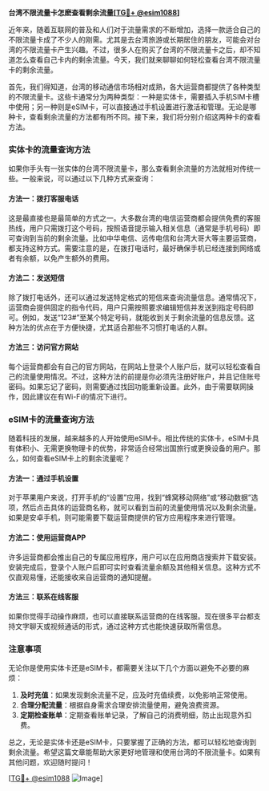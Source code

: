 **台湾不限流量卡怎麽查看剩余流量[[TG💪+ @esim1088](https://t.me/s/esim1088)]**

近年来，随着互联网的普及和人们对于流量需求的不断增加，选择一款适合自己的不限流量卡成了不少人的刚需。尤其是去台湾旅游或长期居住的朋友，可能会对台湾的不限流量卡产生兴趣。不过，很多人在购买了台湾的不限流量卡之后，却不知道怎么查看自己卡内的剩余流量。今天，我们就来聊聊如何轻松查看台湾不限流量卡的剩余流量。

首先，我们得知道，台湾的移动通信市场相对成熟，各大运营商都提供了各种类型的不限流量卡。这些卡通常分为两种类型：一种是实体卡，需要插入手机SIM卡槽中使用；另一种则是eSIM卡，可以直接通过手机设置进行激活和管理。无论是哪种卡，查看剩余流量的方法都有所不同。接下来，我们将分别介绍这两种卡的查看方法。

### 实体卡的流量查询方法

如果你手头有一张实体的台湾不限流量卡，那么查看剩余流量的方法就相对传统一些。一般来说，可以通过以下几种方式来查询：

#### 方法一：拨打客服电话
这是最直接也是最简单的方式之一。大多数台湾的电信运营商都会提供免费的客服热线，用户只需拨打这个号码，按照语音提示输入相关信息（通常是手机号码）即可查询到当前的剩余流量。比如中华电信、远传电信和台湾大哥大等主要运营商，都支持这种方式。需要注意的是，在拨打电话时，最好确保手机已经连接到网络或者有余额，以免产生额外的费用。

#### 方法二：发送短信
除了拨打电话外，还可以通过发送特定格式的短信来查询流量信息。通常情况下，运营商会提供固定的指令代码，用户只需按照要求编辑短信并发送到指定号码即可。例如，发送“123#”至某个特定号码，就能收到关于剩余流量的信息反馈。这种方法的优点在于方便快捷，尤其适合那些不习惯打电话的人群。

#### 方法三：访问官方网站
每个运营商都会有自己的官方网站，在网站上登录个人账户后，就可以轻松查看自己的流量使用情况。不过，这种方法的前提是你必须先注册好账户，并且记住账号密码。如果忘记了密码，则需要通过找回功能重新设置。此外，由于需要联网操作，因此建议在有Wi-Fi的情况下进行。

### eSIM卡的流量查询方法

随着科技的发展，越来越多的人开始使用eSIM卡。相比传统的实体卡，eSIM卡具有体积小、无需更换物理卡的优势，非常适合经常出国旅行或更换设备的用户。那么，如何查看eSIM卡上的剩余流量呢？

#### 方法一：通过手机设置
对于苹果用户来说，打开手机的“设置”应用，找到“蜂窝移动网络”或“移动数据”选项，然后点击具体的运营商名称，就可以看到当前的流量使用情况以及剩余流量。如果是安卓手机，则可能需要下载运营商提供的官方应用程序来进行管理。

#### 方法二：使用运营商APP
许多运营商都会推出自己的专属应用程序，用户可以在应用商店搜索并下载安装。安装完成后，登录个人账户后即可实时查看流量余额及其他相关信息。这种方式不仅直观易懂，还能接收来自运营商的通知提醒。

#### 方法三：联系在线客服
如果你觉得手动操作麻烦，也可以直接联系运营商的在线客服。现在很多平台都支持文字聊天或视频通话的形式，通过这种方式也能快速获取所需信息。

### 注意事项

无论你是使用实体卡还是eSIM卡，都需要关注以下几个方面以避免不必要的麻烦：

1. **及时充值**：如果发现剩余流量不足，应及时充值续费，以免影响正常使用。
2. **合理分配流量**：根据自身需求合理安排流量使用，避免浪费资源。
3. **定期检查账单**：定期查看账单记录，了解自己的消费明细，防止出现意外扣费。

总之，无论是实体卡还是eSIM卡，只要掌握了正确的方法，都可以轻松地查询到剩余流量。希望这篇文章能帮助大家更好地管理和使用台湾的不限流量卡。如果有其他问题，欢迎随时提问！

[[TG💪+ @esim1088](https://t.me/s/esim1088) ![Image](https://i.postimg.cc/4NQfJmqS/Snipaste-2025-05-13-00-14-12.png)]